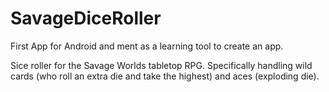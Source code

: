# SavageDiceRoller

First App for Android and ment as a learning tool to create an app. 

Sice roller for the Savage Worlds tabletop RPG. Specifically handling wild cards (who roll an extra die and take the highest) and aces (exploding die).
